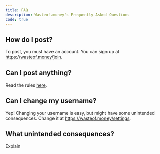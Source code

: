 ```yaml
---
title: FAQ
description: Wasteof.money's Frequently Asked Questions
code: true
---
```


## How do I post?
To post, you must have an account. You can sign up at https://wasteof.money/join.
## Can I post anything?
Read the rules [here](/docs/guidelines).
## Can I change my username?
Yep! Changing your username is easy, but might have some unintended consequences. Change it at https://wasteof.money/settings.
## What unintended consequences?
Explain
